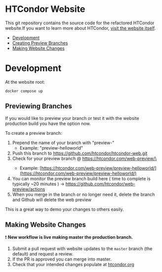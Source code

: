 # HTCondor Website

This git repository contains the source code for the refactored HTCondor website.If you want to learn more about HTCondor, [visit the website itself](https://htcondor.org).

- [Development](#development)
- [Creating Preview Branches](#previewing-branches)
- [Making Website Changes](#making-website-changes)


# Development

At the website root:

```
docker compose up
```

## Previewing Branches

If you would like to preview your branch or test it with the website production build you have the option now. 

To create a preview branch:
1. Prepend the name of your branch with "preview-"
    - Example: "preview-helloworld"
2. Push this branch to https://github.com/htcondor/htcondor-web.git  
3. Check for your preview branch @ https://htcondor.com/web-preview/\<preview-branch-name>
   - Example: [https://htcondor.com/web-preview/preview-helloworld/](https://htcondor.com/web-preview/preview-helloworld/)
4. You can monitor the preview branch build here ( time to complete is typically ~20 minutes ) -> https://github.com/htcondor/web-preview/actions
5. When you merge in the branch or no longer need it, delete the branch and Github will delete the web preview   
   
This is a great way to demo your changes to others easily. 

## Making Website Changes

:exclamation: **New workflow is live making master the production branch.**

1.  Submit a pull request with website updates to the `master` branch (the default) and request a review.
2.  If the PR is approved you can merge into master.
3.  Check that your intended changes populate at [htcondor.org](https://htcondor.org)
